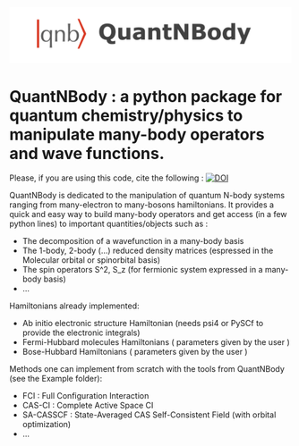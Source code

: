 
![](logo.png)

# QuantNBody : a python package for quantum chemistry/physics to manipulate many-body operators and wave functions.
 
Please, if you are using this code, cite the following : [![DOI](https://zenodo.org/badge/451551016.svg)](https://zenodo.org/badge/latestdoi/451551016)

QuantNBody is dedicated to the manipulation of quantum N-body systems ranging from many-electron to many-bosons hamiltonians.
It provides a quick and easy way to build many-body operators and get access
(in a few python lines) to important quantities/objects such as :
 
- The decomposition of a wavefunction in a many-body basis
- The 1-body, 2-body (...) reduced density matrices (espressed in the Molecular orbital or spinorbital basis)
- The spin operators S^2, S_z (for fermionic system expressed in a many-body basis)
- ...
 
Hamiltonians already implemented:

- Ab initio electronic structure Hamiltonian (needs psi4 or PySCf to provide the electronic integrals)
- Fermi-Hubbard molecules Hamiltonians ( parameters given by the user )
- Bose-Hubbard Hamiltonians ( parameters given by the user )

Methods one can implement from scratch with the tools from QuantNBody (see the Example folder):
- FCI : Full Configuration Interaction
- CAS-CI : Complete Active Space CI  
- SA-CASSCF : State-Averaged  CAS Self-Consistent Field (with orbital optimization)
- ...
